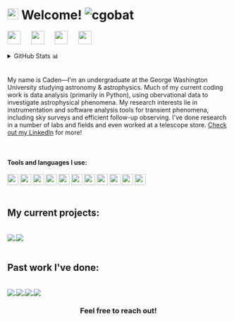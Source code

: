 <h1><img src="https://image.flaticon.com/icons/png/512/201/201587.png" width="25"/> Welcome! <img src="https://komarev.com/ghpvc/?username=cgobat&color=blue" alt="cgobat"/></h1>

<p align="left">
<a href="https://www.linkedin.com/in/caden-gobat/" target="_blank"><img height="30" src="https://sguru.org/wp-content/uploads/2018/02/linkedin-png-linkedin-icon-1600.png"></a>&nbsp;&nbsp;&nbsp;&nbsp;&nbsp;
<a href="https://cgobat.myportfolio.com/" target="_blank"><img height="30" src="https://maxcdn.icons8.com/Share/icon/p1em/Photo_Video/camera1600.png"></a>&nbsp;&nbsp;&nbsp;&nbsp;&nbsp;
<a href="https://cgobat.github.io/" target="_blank"><img height="30" src="https://cdn.onlinewebfonts.com/svg/img_481250.png"></a>&nbsp;&nbsp;&nbsp;&nbsp;&nbsp;
<a href="https://www.instagram.com/gobatmann/" target="_blank"><img height="30" src="https://maxcdn.icons8.com/Share/icon/p1em/Logos/instagram_new1600.png"></a>&nbsp;&nbsp;&nbsp;&nbsp;&nbsp;
</p>


<details>
<summary>GitHub Stats 📊</summary>

<p align="center"> <img src="https://github-readme-stats.vercel.app/api?username=cgobat&show_icons=true&theme=dark" alt="cgobat">
<img src="https://github-readme-stats.vercel.app/api/top-langs/?username=cgobat&theme=dark">
</p>
</details>
<br>

My name is Caden—I'm an undergraduate at the George Washington University studying astronomy & astrophysics. Much of my current coding work is data analysis (primarily in Python), using obervational data to investigate astrophysical phenomena. My research interests lie in instrumentation and software analysis tools for transient phenomena, including sky surveys and efficient follow-up observing. I've done research in a number of labs and fields and even worked at a telescope store. [Check out my LinkedIn](https://www.linkedin.com/in/cadengobat/) for more!

<br>

#### Tools and languages I use:

<code><img height="25" src="https://cdn.jsdelivr.net/npm/simple-icons@3.10.0/icons/python.svg"></code>
<code><img height="25" src="https://cdn.jsdelivr.net/npm/simple-icons@3.10.0/icons/jupyter.svg"></code>
<code><img height="25" src="https://cdn.jsdelivr.net/npm/simple-icons@3.10.0/icons/pandas.svg"></code>
<code><img height="25" src="https://cdn.jsdelivr.net/npm/simple-icons@3.10.0/icons/numpy.svg"></code>
<code><img height="25" src="https://cdn.jsdelivr.net/npm/simple-icons@3.10.0/icons/cplusplus.svg"></code>
<code><img height="25" src="https://cdn.jsdelivr.net/npm/simple-icons@3.10.0/icons/github.svg"></code>
<code><img height="25" src="https://cdn.jsdelivr.net/npm/simple-icons@3.10.0/icons/wolfram.svg"></code>
<code><img height="25" src="https://cdn.jsdelivr.net/npm/simple-icons@3.10.0/icons/gnubash.svg"></code>
<code><img height="25" src="https://cdn.jsdelivr.net/npm/simple-icons@3.10.0/icons/visualstudiocode.svg"></code>
<code><img height="25" src="https://cdn.jsdelivr.net/npm/simple-icons@3.10.0/icons/adobe.svg"></code>
<code><img height="25" src="https://cdn.jsdelivr.net/npm/simple-icons@3.10.0/icons/dassaultsystemes.svg"></code>
<br><br>


## My current projects:
<br>

<a href="https://github.com/cgobat/dark-GRBs" target="_blank">
 <img align="center" src="https://github-readme-stats.vercel.app/api/pin/?username=cgobat&repo=dark-GRBs&theme=dark" />
</a>
<a href="https://github.com/cgobat/Be-star-binaries/" target="_blank">
  <img align="center" src="https://github-readme-stats.vercel.app/api/pin/?username=cgobat&repo=Be-star-binaries&theme=dark" />
</a>
<br><br>

## Past work I've done:
<br>

<a href="https://github.com/cgobat/pulsar-nulling/" target="_blank">
  <img align="center" src="https://github-readme-stats.vercel.app/api/pin/?username=cgobat&repo=pulsar-nulling&theme=dark" />
</a>
<a href="https://github.com/cgobat/stellar-spectra/" target="_blank">
  <img align="center" src="https://github-readme-stats.vercel.app/api/pin/?username=cgobat&repo=stellar-spectra&theme=dark" />
</a>
<a href="https://github.com/cgobat/gw-course-map/" target="_blank">
  <img align="center" src="https://github-readme-stats.vercel.app/api/pin/?username=cgobat&repo=gw-course-map&theme=dark" />
</a>
<a href="https://github.com/cgobat/hr-diagram/" target="_blank">
  <img align="center" src="https://github-readme-stats.vercel.app/api/pin/?username=cgobat&repo=hr-diagram&theme=dark" />
</a>

<div align="center">

### Feel free to reach out!

</div>
